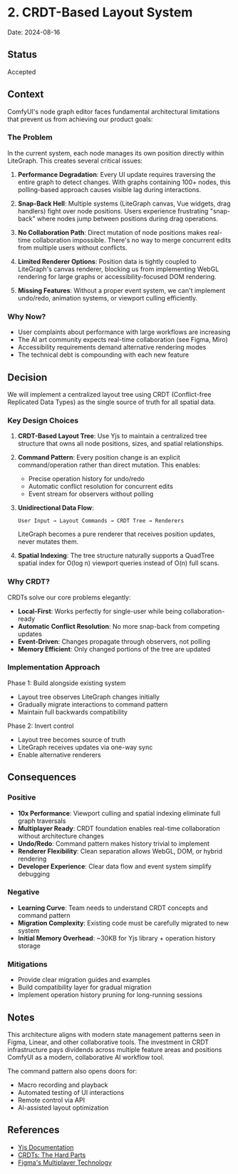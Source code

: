 # 2. CRDT-Based Layout System

Date: 2024-08-16

## Status

Accepted

## Context

ComfyUI's node graph editor faces fundamental architectural limitations that prevent us from achieving our product goals:

### The Problem

In the current system, each node manages its own position directly within LiteGraph. This creates several critical issues:

1. **Performance Degradation**: Every UI update requires traversing the entire graph to detect changes. With graphs containing 100+ nodes, this polling-based approach causes visible lag during interactions.

2. **Snap-Back Hell**: Multiple systems (LiteGraph canvas, Vue widgets, drag handlers) fight over node positions. Users experience frustrating "snap-back" where nodes jump between positions during drag operations.

3. **No Collaboration Path**: Direct mutation of node positions makes real-time collaboration impossible. There's no way to merge concurrent edits from multiple users without conflicts.

4. **Limited Renderer Options**: Position data is tightly coupled to LiteGraph's canvas renderer, blocking us from implementing WebGL rendering for large graphs or accessibility-focused DOM rendering.

5. **Missing Features**: Without a proper event system, we can't implement undo/redo, animation systems, or viewport culling efficiently.

### Why Now?

- User complaints about performance with large workflows are increasing
- The AI art community expects real-time collaboration (see Figma, Miro)
- Accessibility requirements demand alternative rendering modes
- The technical debt is compounding with each new feature

## Decision

We will implement a centralized layout tree using CRDT (Conflict-free Replicated Data Types) as the single source of truth for all spatial data.

### Key Design Choices

1. **CRDT-Based Layout Tree**: Use Yjs to maintain a centralized tree structure that owns all node positions, sizes, and spatial relationships.

2. **Command Pattern**: Every position change is an explicit command/operation rather than direct mutation. This enables:
   - Precise operation history for undo/redo
   - Automatic conflict resolution for concurrent edits
   - Event stream for observers without polling

3. **Unidirectional Data Flow**: 
   ```
   User Input → Layout Commands → CRDT Tree → Renderers
   ```
   LiteGraph becomes a pure renderer that receives position updates, never mutates them.

4. **Spatial Indexing**: The tree structure naturally supports a QuadTree spatial index for O(log n) viewport queries instead of O(n) full scans.

### Why CRDT?

CRDTs solve our core problems elegantly:
- **Local-First**: Works perfectly for single-user while being collaboration-ready
- **Automatic Conflict Resolution**: No more snap-back from competing updates
- **Event-Driven**: Changes propagate through observers, not polling
- **Memory Efficient**: Only changed portions of the tree are updated

### Implementation Approach

Phase 1: Build alongside existing system
- Layout tree observes LiteGraph changes initially
- Gradually migrate interactions to command pattern
- Maintain full backwards compatibility

Phase 2: Invert control
- Layout tree becomes source of truth
- LiteGraph receives updates via one-way sync
- Enable alternative renderers

## Consequences

### Positive

- **10x Performance**: Viewport culling and spatial indexing eliminate full graph traversals
- **Multiplayer Ready**: CRDT foundation enables real-time collaboration without architecture changes
- **Undo/Redo**: Command pattern makes history trivial to implement
- **Renderer Flexibility**: Clean separation allows WebGL, DOM, or hybrid rendering
- **Developer Experience**: Clear data flow and event system simplify debugging

### Negative

- **Learning Curve**: Team needs to understand CRDT concepts and command pattern
- **Migration Complexity**: Existing code must be carefully migrated to new system
- **Initial Memory Overhead**: ~30KB for Yjs library + operation history storage

### Mitigations

- Provide clear migration guides and examples
- Build compatibility layer for gradual migration
- Implement operation history pruning for long-running sessions

## Notes

This architecture aligns with modern state management patterns seen in Figma, Linear, and other collaborative tools. The investment in CRDT infrastructure pays dividends across multiple feature areas and positions ComfyUI as a modern, collaborative AI workflow tool.

The command pattern also opens doors for:
- Macro recording and playback
- Automated testing of UI interactions  
- Remote control via API
- AI-assisted layout optimization

## References

- [Yjs Documentation](https://docs.yjs.dev/)
- [CRDTs: The Hard Parts](https://martin.kleppmann.com/2020/07/06/crdt-hard-parts-hydra.html)
- [Figma's Multiplayer Technology](https://www.figma.com/blog/how-figmas-multiplayer-technology-works/)